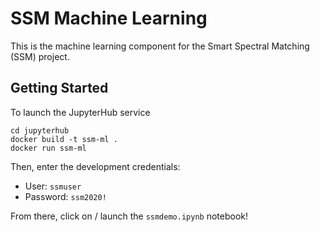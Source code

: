 # SSM Machine Learning

This is the machine learning component for the Smart Spectral Matching (SSM) project.

## Getting Started

To launch the JupyterHub service

```
cd jupyterhub
docker build -t ssm-ml .
docker run ssm-ml
```

Then, enter the development credentials:
 - User: `ssmuser`
 - Password: `ssm2020!`

From there, click on / launch the `ssmdemo.ipynb` notebook!
